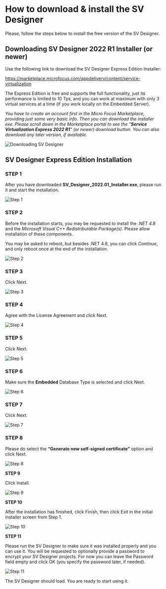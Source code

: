 ﻿# How to download & install the SV Designer

Please, follow the steps below to install the free version of the SV Designer.

## Downloading SV Designer 2022 R1 Installer (or newer)

Use the following link to download the SV Designer Express Edition Installer:

<https://marketplace.microfocus.com/appdelivery/content/service-virtualization>

The Express Edition is free and supports the full functionality, just its performance is limited to 10 Tps, and you can work at maximum with only 3 virtual services at a time (if you work locally on the Embedded Server).

_You have to create an account first in the Micro Focus Marketplace, providing just some very basic info.
Then you can download the installer exe. Please scroll down in the Marketplace portal to see the
"**Service Virtualization Express 2022 R1**" (or newer) download button. You can also download any later version, if available._

![Downloading SV Designer](Resources/inst-svdesigner-download.png)

## SV Designer Express Edition Installation

### STEP 1

After you have downloaded **SV\_Designer\_2022.01\_Installer.exe**, please run it and start the installation.

![Step 1](Resources/inst-svdesigner-step-01.png)

### STEP 2

Before the installation starts, you may be requested to install the *.NET 4.8* and 
the *Microsoft Visual C++ Redistributable Package(s)*. 
Please allow installation of these components.

You may be asked to reboot, but besides .NET 4.8, you can click *Continue*, and only reboot once at the end of the installation.

![Step 2](Resources/inst-svdesigner-step-02.png)

### STEP 3

Click Next.

![Step 3](Resources/inst-svdesigner-step-03.png)

### STEP 4

Agree with the License Agreement and click Next.

![Step 4](Resources/inst-svdesigner-step-04.png)

### STEP 5

Click Next.

![Step 5](Resources/inst-svdesigner-step-05.png)

### STEP 6

Make sure the **Embedded** Database Type is selected and click Next.

![Step 6](Resources/inst-svdesigner-step-06.png)

### STEP 7

Click Next.

![Step 7](Resources/inst-svdesigner-step-07.png)

### STEP 8

Please do select the **“Generate new self-signed certificate”** option and click Next.

![Step 8](Resources/inst-svdesigner-step-08.png)

**STEP 9**

Click Install.

![Step 9](Resources/inst-svdesigner-step-09.png)

**STEP 10**

After the installation has finished, click Finish, then click Exit in the initial installer screen from Step 1.

![Step 10](Resources/inst-svdesigner-step-10.png)

**STEP 11**

Please run the SV Designer to make sure it was installed properly and you can use it. 
You will be requested to optionally provide a password to encrypt your SV Designer projects. 
For now you can leave the Password field empty and click OK (you specify the password later, if needed).

![Step 11](Resources/inst-svdesigner-step-11.png)

The SV Designer should load. You are ready to start using it.

